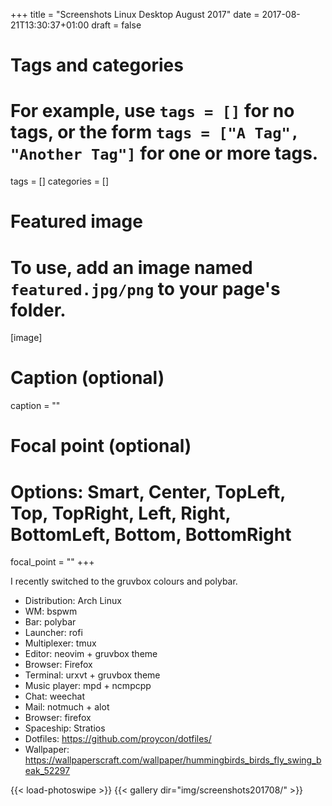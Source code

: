 +++
title = "Screenshots Linux Desktop August 2017"
date = 2017-08-21T13:30:37+01:00
draft = false

# Tags and categories
# For example, use `tags = []` for no tags, or the form `tags = ["A Tag", "Another Tag"]` for one or more tags.
tags = []
categories = []

# Featured image
# To use, add an image named `featured.jpg/png` to your page's folder.
[image]
  # Caption (optional)
  caption = ""

  # Focal point (optional)
  # Options: Smart, Center, TopLeft, Top, TopRight, Left, Right, BottomLeft, Bottom, BottomRight
  focal_point = ""
+++

I recently switched to the gruvbox colours and polybar.

* Distribution: Arch Linux
* WM: bspwm
* Bar: polybar
* Launcher: rofi
* Multiplexer: tmux
* Editor: neovim + gruvbox theme
* Browser: Firefox
* Terminal: urxvt + gruvbox theme
* Music player: mpd + ncmpcpp
* Chat: weechat
* Mail: notmuch + alot
* Browser: firefox
* Spaceship: Stratios
* Dotfiles: https://github.com/proycon/dotfiles/
* Wallpaper: https://wallpaperscraft.com/wallpaper/hummingbirds_birds_fly_swing_beak_52297

{{< load-photoswipe >}}
{{< gallery dir="img/screenshots201708/" >}}
